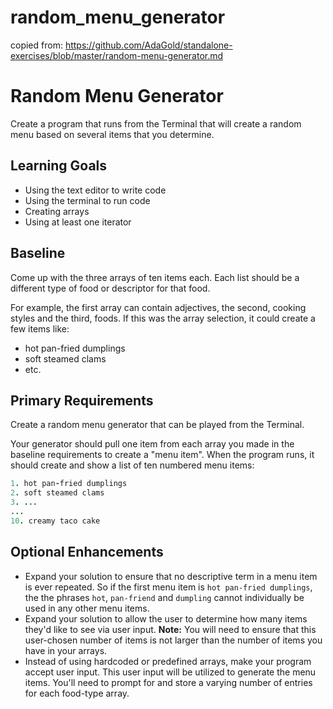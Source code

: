 # random_menu_generator

copied from: https://github.com/AdaGold/standalone-exercises/blob/master/random-menu-generator.md

# Random Menu Generator
Create a program that runs from the Terminal that will create a random menu based on several items that you determine.

## Learning Goals
- Using the text editor to write code
- Using the terminal to run code
- Creating arrays
- Using at least one iterator

## Baseline
Come up with the three arrays of ten items each. Each list should be a different type of food or descriptor for that food.

For example, the first array can contain adjectives, the second, cooking styles and the third, foods. If this was the array selection, it could create a few items like:

- hot pan-fried dumplings
- soft steamed clams
- etc.

## Primary Requirements
Create a random menu generator that can be played from the Terminal.

Your generator should pull one item from each array you made in the baseline requirements to create a "menu item". When the program runs, it should create and show a list of ten numbered menu items:

```ruby
1. hot pan-fried dumplings
2. soft steamed clams
3. ...
...
10. creamy taco cake
```

## Optional Enhancements
- Expand your solution to ensure that no descriptive term in a menu item is ever repeated. So if the first menu item is `hot pan-fried dumplings`, the the phrases `hot`, `pan-friend` and `dumpling` cannot individually be used in any other menu items.
- Expand your solution to allow the user to determine how many items they'd like to see via user input.
  __Note:__ You will need to ensure that this user-chosen number of items is not larger than the number of items you have in your arrays.
- Instead of using hardcoded or predefined arrays, make your program accept user input. This user input will be utilized to generate the menu items. You'll need to prompt for and store a varying number of entries for each food-type array.
